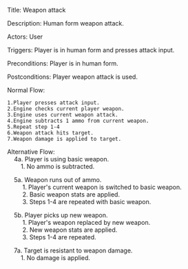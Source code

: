 Title: Weapon attack

Description: Human form weapon attack.

Actors: User

Triggers: Player is in human form and presses attack input.

Preconditions: Player is in human form.

Postconditions: Player weapon attack is used.

Normal Flow:

    1.Player presses attack input.
    2.Engine checks current player weapon.
    3.Engine uses current weapon attack.
    4.Engine subtracts 1 ammo from current weapon.
    5.Repeat step 1-4
    6.Weapon attack hits target.
    7.Weapon damage is applied to target.

Alternative Flow:<br> 
&nbsp;&nbsp;&nbsp;&nbsp;4a. Player is using basic weapon.<br>
	&nbsp;&nbsp;&nbsp;&nbsp;&nbsp;&nbsp;&nbsp;&nbsp;1. No ammo is subtracted.<br>

&nbsp;&nbsp;&nbsp;&nbsp;5a. Weapon runs out of ammo.<br>
	&nbsp;&nbsp;&nbsp;&nbsp;&nbsp;&nbsp;&nbsp;&nbsp; 1. Player's current weapon is switched to basic weapon.<br>
	&nbsp;&nbsp;&nbsp;&nbsp;&nbsp;&nbsp;&nbsp;&nbsp; 2. Basic weapon stats are applied.<br>
	&nbsp;&nbsp;&nbsp;&nbsp;&nbsp;&nbsp;&nbsp;&nbsp; 3. Steps 1-4 are repeated with basic weapon.<br>

&nbsp;&nbsp;&nbsp;&nbsp;5b. Player picks up new weapon.<br> 
	&nbsp;&nbsp;&nbsp;&nbsp;&nbsp;&nbsp;&nbsp;&nbsp; 1. Player's weapon replaced by new weapon.<br>
	&nbsp;&nbsp;&nbsp;&nbsp;&nbsp;&nbsp;&nbsp;&nbsp; 2. New weapon stats are applied.<br>
	&nbsp;&nbsp;&nbsp;&nbsp;&nbsp;&nbsp;&nbsp;&nbsp; 3. Steps 1-4 are repeated.<br>

&nbsp;&nbsp;&nbsp;&nbsp;7a. Target is resistant to weapon damage.<br>
	&nbsp;&nbsp;&nbsp;&nbsp;&nbsp;&nbsp;&nbsp;&nbsp;1. No damage is applied.<br>
